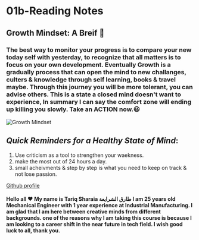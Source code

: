# 01b-Reading Notes

## **Growth Mindset: A Breif** :star2:
### The best way to monitor your progress is to compare your new today self with yesterday, to recognize that all matters is to focus on your own development. Eventually Growth is a gradually process that can open the mind to new challanges, culters & knowledge through self learning, books & travel maybe. Through this journey you will be more tolerant, you can advise others. This is a state a closed mind doesn't want to experience, In summary I can say the comfort zone will ending up killing you slowly. Take an ACTION now.:smiley:

![Growth Mindset](https://metrifit.com/wp-content/uploads/2020/08/growthmindsetlandscape.jpg)

## *Quick Reminders for a Healthy State of Mind*:
1. Use criticism as a tool to strengthen your waekness.
2. make the most out of 24 hours a day.
3. small acheivments & step by step is what you need to keep on track & not lose passion.

[Github profile](https://gist.github.com/Tareq-Zeyad)
#### Hello all :heart: My name is Tariq Sharaia طارق الشرايعة I am 25 years old Mechanical Engineer with 1 year experience at Industrial Manufacturing. I am glad that I am here between creative minds from different backgrounds. one of the reasons why I am taking this course is because I am looking to a career shift in the near future in tech field.  I wish good luck to all, thank you.
